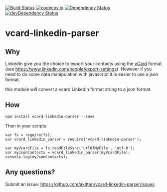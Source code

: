 [![Build Status](https://travis-ci.org/akitten/vcard-linkedin-parser.svg)](https://travis-ci.org/akitten/vcard-linkedin-parser)
[![codecov.io](https://codecov.io/github/akitten/vcard-linkedin-parser/coverage.svg?branch=master)](https://codecov.io/github/akitten/vcard-linkedin-parser?branch=master)
[![Dependency Status](https://david-dm.org/akitten/vcard-linkedin-parser.svg)](https://david-dm.org/akitten/vcard-linkedin-parser)
[![devDependency Status](https://david-dm.org/akitten/vcard-linkedin-parser/dev-status.svg)](https://david-dm.org/akitten/vcard-linkedin-parser#info=devDependencies)
# vcard-linkedin-parser

## Why

LinkedIn give you the choice to export your contacts using the [vCard](https://en.wikipedia.org/wiki/VCard) format (see https://www.linkedin.com/people/export-settings). However if you need to do some data manipulation with javascript it is easier to use a json format.

this module will convert a vcard LinkedIn format string to a json format.

##  How

```
npm install vcard-linkedin-parser --save
```
Then in your scripts

```
var fs = require(fs);
var vcard_linkedin_parser = require('vcard-linkedin-parser');

var myVcardFile = fs.readFileSync('urlOfMyFile', 'utf-8');
var myJsonContacts = vcard_linkedin_parser(myVcardFile);
console.log(myJsonContacts);
```

## Any questions?

Submit an issue: https://github.com/akitten/vcard-linkedin-parser/issues
